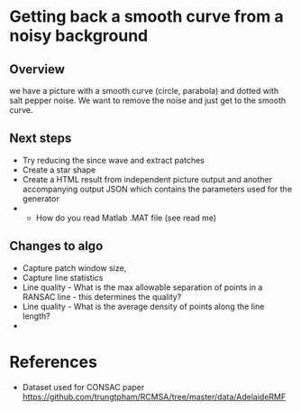 # Getting back a smooth curve from a noisy background

## Overview
we have a picture with a smooth curve (circle, parabola) and dotted with salt pepper noise. We want to remove the noise and just get to the smooth curve.


## Next steps
- Try reducing the since wave and extract patches
- Create a star shape
- Create a HTML result from independent picture output and another accompanying output JSON which contains the parameters used for the generator
- - How do you read Matlab .MAT file (see read me)

## Changes to algo
- Capture patch window size, 
- Capture line statistics
- Line quality - What is the max allowable separation of points in a RANSAC line - this determines the quality?
- Line quality - What is the average density of points along the line length?
- 



# References
- Dataset used for CONSAC paper https://github.com/trungtpham/RCMSA/tree/master/data/AdelaideRMF
